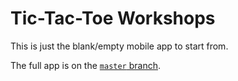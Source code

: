 # Tic-Tac-Toe Workshops

This is just the blank/empty mobile app to start from.

The full app is on the [`master` branch](https://github.com/mattleibow/TicTacToe-Workshops).
